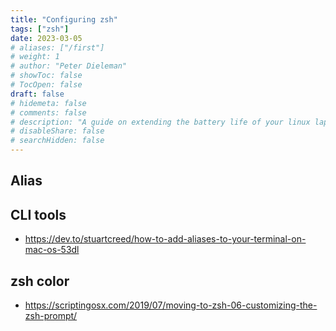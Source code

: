 ```yaml
---
title: "Configuring zsh"
tags: ["zsh"]
date: 2023-03-05
# aliases: ["/first"]
# weight: 1
# author: "Peter Dieleman"
# showToc: false
# TocOpen: false
draft: false
# hidemeta: false
# comments: false
# description: "A guide on extending the battery life of your linux laptop"
# disableShare: false
# searchHidden: false
---
```


## Alias

## CLI tools

- <https://dev.to/stuartcreed/how-to-add-aliases-to-your-terminal-on-mac-os-53dl>

## zsh color

- <https://scriptingosx.com/2019/07/moving-to-zsh-06-customizing-the-zsh-prompt/>
